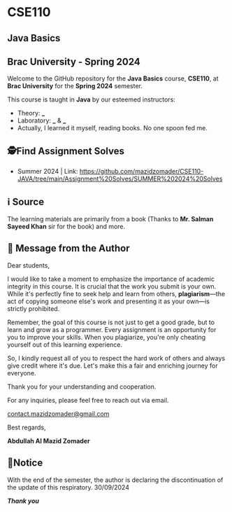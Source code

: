 # CSE110
## Java Basics
## Brac University - Spring 2024

Welcome to the GitHub repository for the **Java Basics** course, **CSE110**, at **Brac University** for the **Spring 2024** semester.

This course is taught in **Java** by our esteemed instructors:
- Theory: **_**
- Laboratory: **_** & **_**
- Actually, I learned it myself, reading books. No one spoon fed me.
## 🕵Find Assignment Solves
- Summer 2024 | Link: https://github.com/mazidzomader/CSE110-JAVA/tree/main/Assignment%20Solves/SUMMER%202024%20Solves
## ℹ️ Source
The learning materials are primarily from a book (Thanks to **Mr. Salman Sayeed Khan** sir for the book) and more.


## 📝 Message from the Author

Dear students,

I would like to take a moment to emphasize the importance of academic integrity in this course. It is crucial that the work you submit is your own. While it's perfectly fine to seek help and learn from others, **plagiarism**—the act of copying someone else's work and presenting it as your own—is strictly prohibited.

Remember, the goal of this course is not just to get a good grade, but to learn and grow as a programmer. Every assignment is an opportunity for you to improve your skills. When you plagiarize, you're only cheating yourself out of this learning experience.

So, I kindly request all of you to respect the hard work of others and always give credit where it's due. Let's make this a fair and enriching journey for everyone.

Thank you for your understanding and cooperation.

For any inquiries, please feel free to reach out via email.

contact.mazidzomader@gmail.com

Best regards,

**Abdullah Al Mazid Zomader**

## 📢Notice
With the end of the semester, the author is declaring the discontinuation of the update of this respiratory. 30/09/2024

***Thank you***
